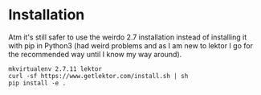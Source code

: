 # Installation

Atm it's still safer to use the weirdo 2.7 installation instead of installing it with pip in Python3 (had weird problems and as I am new to lektor I go for the recommended way until I know my way around).

    mkvirtualenv 2.7.11 lektor
    curl -sf https://www.getlektor.com/install.sh | sh
    pip install -e .
